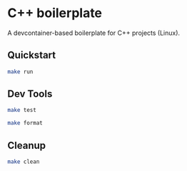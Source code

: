 # C++ boilerplate 

A devcontainer-based boilerplate for C++ projects (Linux).

## Quickstart 

```bash
make run
```

## Dev Tools

```bash
make test

make format
```

## Cleanup

```bash
make clean
```
